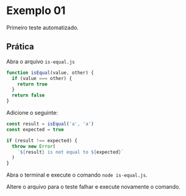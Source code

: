 # Exemplo 01

Primeiro teste automatizado.

## Prática

Abra o arquivo `is-equal.js`

```js
function isEqual(value, other) {
  if (value === other) {
    return true
  }
  return false
}
```

Adicione o seguinte:

```js
const result = isEqual('a', 'a')
const expected = true

if (result !== expected) {
  throw new Error(
    `${result} is not equal to ${expected}`
  )
}
```

Abra o terminal e execute o comando `node is-equal.js`.

Altere o arquivo para o teste falhar e execute novamente o comando.
